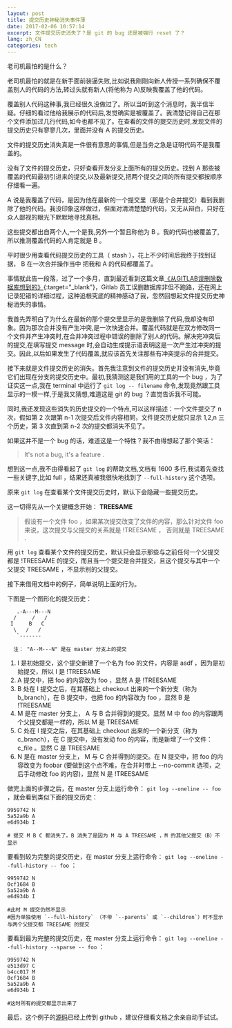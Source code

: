 ```yaml
---
layout: post
title: 提交历史神秘消失事件薄
date: 2017-02-06 10:57:14
excerpt: 文件提交历史消失了？是 git 的 bug 还是被强行 reset 了？
lang: zh_CN
categories: tech
---
```


老司机最怕的是什么？

老司机最怕的就是在新手面前装逼失败,比如说我刚刚向新人传授一系列确保不覆盖别人的代码的方法,转过头就有新人(将他称为 A)反映我覆盖了他的代码。

覆盖别人代码这种事,我已经很久没做过了。所以当听到这个消息时，我半信半疑。仔细的看过他给我展示的代码后,发觉确实是被覆盖了。我清楚记得自己在那个文件添加过几行代码,如今也都不见了。在查看的文件的提交历史时,发现文件的提交历史只有寥寥几次，里面并没有 A 的提交历史。

文件的提交历史消失真是一件很有意思的事情,但是当务之急是证明代码不是我覆盖的。

没有了文件的提交历史，只好查看开发分支上面所有的提交历史。找到 A 那些被覆盖的代码最初引进来的提交,以及最新提交,把两个提交之间的所有提交都按顺序仔细看一遍。

A 说是我覆盖了代码，是因为他在最新的一个提交里（那是个合并提交）看到我删除了他的代码。我没印象这样做过，但面对清清楚楚的代码，又无从辩白，只好在众人鄙视的眼光下默默地寻找真相。

这些提交都出自两个人,一个是我,另外一个暂且称他为 B 。我的代码也被覆盖了,所以推测覆盖代码的人肯定就是 B 。

平时很少用查看代码提交历史的工具（ stash ），花上不少时间后我终于找到证据， B 在一次合并操作当中 把我和 A 的代码都覆盖了。

事情就此告一段落，过了一个多月，直到最近看到这篇文章[《从GITLAB误删除数据库想到的》](http://coolshell.cn/articles/17680.html){:target="_blank"}，Gitlab 员工误删数据库非但不跑路，还在网上记录犯错的详细过程，这种追根究底的精神感动了我，忽然回想起文件提交历史神秘消失的事情。

我首先弄明白了为什么在最新的那个提交里显示的是我删除了代码,我却没有印象。因为那次合并没有产生冲突,是一次快速合并。覆盖代码就是在双方修改同一个文件并产生冲突时,在合并冲突过程中错误的删除了别人的代码。解决完冲突后的提交,在填写提交 message 时,会自动生成提示语表明这是一次产生过冲突的提交。因此,以后如果发生了代码覆盖,就应该首先关注那些有冲突提示的合并提交。

接下来就是文件提交历史的消失。首先我注意到文件的提交历史并没有消失,毕竟它们出现在分支的提交历史中。最初,我猜测这是我们用的工具的一个 bug ，为了证实这一点,我在 terminal 中运行了 `git log -- filename` 命令,发现竟然跟工具显示的一模一样,于是我又猜想,难道这是 git 的 bug ？直觉告诉我不可能。

同时,我还发现这些消失的历史提交的一个特点,可以这样描述：一个文件提交了 n 次，假如第 2 次跟第 n-1 次提交后文件内容相同，文件提交历史就只显示 1,2,n 三个历史，第 3 次直到第 n-2 次的提交都消失不见了。

如果这并不是一个 bug 的话，难道这是一个特性？我不由得想起了那个笑话： 

> It's not a bug, it's a feature . 

想到这一点,我不由得看起了 `git log` 的帮助文档,文档有 1600 多行,我试着先查找一些关键字,比如 full ，结果还真被我很快地找到了 `--full-history` 这个选项。

原来 `git log` 在查看某个文件提交历史时，默认下会隐藏一些提交历史。

这一切得先从一个关键概念开始： **TREESAME**

> 假设有一个文件 foo ，如果某次提交改变了文件的内容，那么针对文件 foo 来说，这次提交与父提交的关系就是 !TREESAME ， 否则就是 TREESAME .

用 `git log` 查看某个文件的提交历史，默认只会显示那些与之前任何一个父提交都是 !TREESAME 的提交，而且当一个提交是合并提交，且这个提交与其中一个父提交 TREESAME ，不显示别的父提交。

接下来借用文档中的例子，简单说明上面的行为。

下图是一个图形化的提交历史：

```
   .-A---M---N 
  /     /   / 
 I     B   C  
  \   /   /  
   `-------

  注： "A--M---N" 是在 master 分支上的提交
```

1. I 是初始提交，这个提交新建了一个名为 foo 的文件，内容是 asdf ，因为是初始提交，所以 I 是 !TREESAME
2. A 提交中，把 foo 的内容改为 foo ，显然 A 是 !TREESAME
3. B 处在 I 提交之后，在其基础上 checkout 出来的一个新分支（称为 b_branch），在 B 提交中，也把 foo 的内容改为 foo ，显然 B 是 !TREESAME
4. M 是在 master 分支上， A 与 B 合并得到的提交。显然 M 中 foo 的内容跟两个父提交都是一样的，所以 M 是 TREESAME
5. C 处在 I 提交之后，在其基础上 checkout 出来的一个新分支（称为 c_branch），在 C 提交中，没有发动 foo 的内容，而是新增了一个文件： c_file 。显然 C 是 TREESAME
6. N 是在 master 分支上， M 与 C 合并得到的提交。在 N 提交中，把 foo 的内容改变为 foobar (要做到这个点不难，在合并时带上 --no-commit 选项，之后手动修改 foo 的内容)，显然 N 是 !TREESAME

做完上面的步骤之后，在 master 分支上运行命令： `git log --oneline -- foo` ，就会看到类似下面的提交历史：

    9959742 N
    5a52a9b A
    e6d934b I
    
    # 提交 M B C 都消失了。B 消失了是因为 M 与 A TREESAME ，M 的其他父提交（B）不显示

要看到较为完整的提交历史，在 master 分支上运行命令： `git log --oneline --full-history -- foo` ：

    9959742 N
    0cf1684 B
    5a52a9b A
    e6d934b I
    
    #此时 M 提交仍然不显示
    #因为单独使用 `--full-history` （不带 `--parents` 或 `--children`）时不显示与两个父提交都 TREESAME 的提交


要看到最为完整的提交历史，在 master 分支上运行命令： `git log --oneline --full-history --sparse -- foo` ：

    9959742 N
    e513d97 C
    b4cc017 M
    0cf1684 B
    5a52a9b A
    e6d934b I

    #这时所有的提交都显示出来了

最后，这个例子的[源码](https://github.com/zymiboxpay/git_log_full_history)已经上传到 github ，建议仔细看文档之余亲自动手试试。